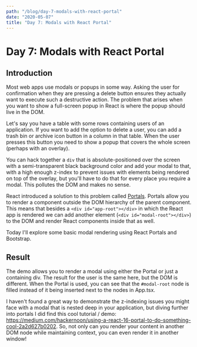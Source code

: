 ```yaml
---
path: "/blog/day-7-modals-with-react-portal"
date: "2020-05-07"
title: "Day 7: Modals with React Portal"
---
```


# Day 7: Modals with React Portal

## Introduction

Most web apps use modals or popups in some way. Asking the user for confirmation when they are pressing a delete button ensures they actually want to execute such a destructive action. The problem that arises when you want to show a full-screen popup in React is where the popup should live in the DOM.

Let's say you have a table with some rows containing users of an application. If you want to add the option to delete a user, you can add a trash bin or archive icon button in a column in that table. When the user presses this button you need to show a popup that covers the whole screen (perhaps with an overlay).

You can hack together a `div` that is absolute-positioned over the screen with a semi-transparent black background color and add your modal to that, with a high enough z-index to prevent issues with elements being rendered on top of the overlay, but you'll have to do that for every place you require a modal. This pollutes the DOM and makes no sense.

React introduced a solution to this problem called [Portals](https://reactjs.org/docs/portals.html). Portals allow you to render a component outside the DOM hierarchy of the parent component. This means that besides a `<div id="app-root"></div>` in which the React app is rendered we can add another element (`<div id="modal-root"></div>`) to the DOM and render React components inside that as well.

Today I'll explore some basic modal rendering using React Portals and Bootstrap.

## Result

The demo allows you to render a modal using either the Portal or just a containing div. The result for the user is the same here, but the DOM is different. When the Portal is used, you can see that the `#modal-root` node is filled instead of it being inserted next to the nodes in App.tsx.

I haven't found a great way to demonstrate the z-indexing issues you might face with a modal that is nested deep in your application, but diving further into portals I did find this cool tutorial / demo: https://medium.com/hackernoon/using-a-react-16-portal-to-do-something-cool-2a2d627b0202. So, not only can you render your content in another DOM node while maintaining context, you can even render it in another window!
